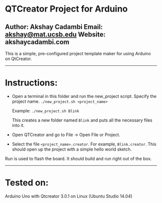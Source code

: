 QTCreator Project for Arduino
=============================
Author: Akshay Cadambi
Email: akshay@mat.ucsb.edu
Website: akshaycadambi.com
---------------------------------------

This is a simple, pre-configured project template maker for using Arduino on QtCreator. 

---------------------------------------
# Instructions:

* Open a terminal in this folder and run the new_project script. Specify the project name. 
		`./new_project.sh <project_name>`

	Example: 
		`./new_project.sh Blink`

	This creates a new folder named `Blink` and puts all the necessary files into it. 

* Open QTCreator and go to File -> Open File or Project. 

* Select the file `<project_name>.creator`. For example, `Blink.creator`. This should open up the project with a simple hello world sketch. 

Run is used to flash the board. It should build and run right out of the box. 

-------------------------------------

# Tested on:
Arduino Uno with Qtcreator 3.0.1 on Linux (Ubuntu Studio 14.04)
